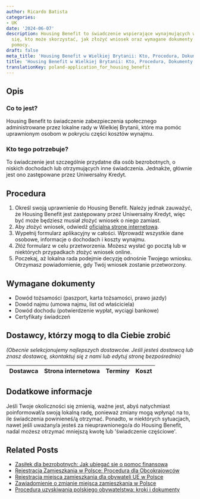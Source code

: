 ```yaml
---
author: Ricardo Batista
categories:
- UK
date: '2024-06-07'
description: Housing Benefit to świadczenie wspierające wynajmujących w UK. Dowiedz
  się, kto może skorzystać, jak złożyć wniosek oraz wymagane dokumenty i dostawców
  pomocy.
draft: false
meta_title: 'Housing Benefit w Wielkiej Brytanii: Kto, Procedura, Dokumenty'
title: 'Housing Benefit w Wielkiej Brytanii: Kto, Procedura, Dokumenty'
translationKey: poland-application_for_housing_benefit
---
```



## Opis
### Co to jest?
Housing Benefit to świadczenie zabezpieczenia społecznego administrowane przez lokalne rady w Wielkiej Brytanii, które ma pomóc uprawnionym osobom w pokryciu części kosztów wynajmu.

### Kto tego potrzebuje?
To świadczenie jest szczególnie przydatne dla osób bezrobotnych, o niskich dochodach lub otrzymujących inne świadczenia. Jednakże, głównie jest ono zastępowane przez Uniwersalny Kredyt.

## Procedura
1. Określ swoją uprawnienie do Housing Benefit. Należy jednak zauważyć, że Housing Benefit jest zastępowany przez Uniwersalny Kredyt, więc być może będziesz musiał złożyć wniosek o niego zamiast.
2. Aby złożyć wniosek, odwiedź [oficjalną stronę internetową](https://www.gov.uk/housing-benefit/how-to-claim).
3. Wypełnij formularz aplikacyjny w całości. Wprowadź wszystkie dane osobowe, informacje o dochodach i koszty wynajmu.
4. Złóż formularz w celu przetworzenia. Możesz wysłać go pocztą lub w niektórych przypadkach złożyć wniosek online.
5. Poczekaj, aż lokalna rada podejmie decyzję odnośnie Twojego wniosku. Otrzymasz powiadomienie, gdy Twój wniosek zostanie przetworzony.

## Wymagane dokumenty
- Dowód tożsamości (paszport, karta tożsamości, prawo jazdy)
- Dowód najmu (umowa najmu, list od właściciela)
- Dowód dochodu (potwierdzenie wypłat, wyciągi bankowe)
- Certyfikaty świadczeń

## Dostawcy, którzy mogą to dla Ciebie zrobić

_(Obecnie selekcjonujemy najlepszych dostawców. Jeśli jesteś dostawcą lub znasz dostawcę, skontaktuj się z nami lub edytuj stronę bezpośrednio)_

| Dostawca        |     Strona internetowa  |     Terminy     |       Koszt      |
| :-------------: | :-------------: |  :-------------: | :-------------: |

## Dodatkowe informacje
Jeśli Twoje okoliczności się zmienią, ważne jest, abyś natychmiast poinformował/a swoją lokalną radę, ponieważ zmiany mogą wpłynąć na to, ile świadczenia powinieneś/ą otrzymać. Ponadto, w niektórych sytuacjach, nawet jeśli uważany/a jesteś za nieuprawnionego/a do Housing Benefit, nadal możesz otrzymać mniejszą kwotę lub 'świadczenie częściowe'.


## Related Posts

- [Zasiłek dla bezrobotnych: Jak ubiegać się o pomoc finansową](https://tramitit.com/pl/guides/poland/zasilek_dla_bezrobotnych/)
- [Rejestracja Zamieszkania w Polsce: Procedura dla Obcokrajowców](https://tramitit.com/pl/guides/poland/zameldowanie_cudzoziemca/)
- [Rejestracja miejsca zamieszkania dla obywateli UE w Polsce](https://tramitit.com/pl/guides/poland/rejestracja_pobytu_obywatela_ue/)
- [Zawiadomienie o zmianie miejsca zamieszkania w Polsce](https://tramitit.com/pl/guides/poland/zgloszenie_zmiany_miejsca_zamieszkania/)
- [Procedura uzyskiwania polskiego obywatelstwa: kroki i dokumenty](https://tramitit.com/pl/guides/poland/wniosek_o_obywatelstwo/)